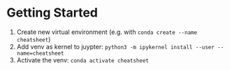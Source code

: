 # Getting Started
  1. Create new virtual environment (e.g. with `conda create --name cheatsheet`)
  2. Add venv as kernel to juypter: `python3 -m ipykernel install --user --name=cheatsheet`
  3. Activate the venv: `conda activate cheatsheet` 
